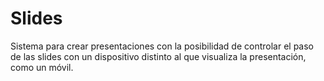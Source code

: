 # Slides
Sistema para crear presentaciones con la posibilidad de controlar el paso de las slides con un dispositivo distinto al que visualiza la presentación, como un móvil.